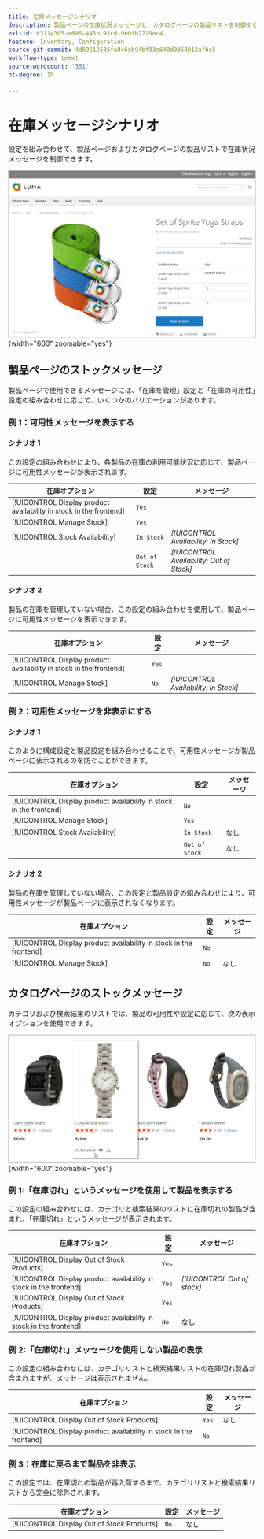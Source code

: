 ```yaml
---
title: 在庫メッセージシナリオ
description: 製品ページの在庫状況メッセージと、カタログページの製品リストを制御する設定の組み合わせについて説明します。
exl-id: 63114305-e695-445b-91cd-9e0fb2729ec4
feature: Inventory, Configuration
source-git-commit: 4d89212585fa846eb94bf83a640d0358812afbc5
workflow-type: tm+mt
source-wordcount: '351'
ht-degree: 1%

---
```


# 在庫メッセージシナリオ

設定を組み合わせて、製品ページおよびカタログページの製品リストで在庫状況メッセージを制御できます。

![「在庫切れ」のメッセージを含むグループ化された製品](assets/storefront-out-of-stock-message.png){width="600" zoomable="yes"}

## 製品ページのストックメッセージ

製品ページで使用できるメッセージには、「在庫を管理」設定と「在庫の可用性」設定の組み合わせに応じて、いくつかのバリエーションがあります。

### 例 1：可用性メッセージを表示する

#### シナリオ 1

この設定の組み合わせにより、各製品の在庫の利用可能状況に応じて、製品ページに可用性メッセージが表示されます。

| 在庫オプション | 設定 | メッセージ |
|--|--|--|
| [!UICONTROL Display product availability in stock in the frontend] | `Yes` | |
| [!UICONTROL Manage Stock] | `Yes` | |
| [!UICONTROL Stock Availability] | `In Stock` | _[!UICONTROL Availability: In Stock]_ |
| | `Out of Stock` | _[!UICONTROL Availability: Out of Stock]_ |

#### シナリオ 2

製品の在庫を管理していない場合、この設定の組み合わせを使用して、製品ページに可用性メッセージを表示できます。

| 在庫オプション | 設定 | メッセージ |
|--|--|--|
| [!UICONTROL Display product availability in stock in the frontend] | `Yes` |  |
| [!UICONTROL Manage Stock] | `No` | _[!UICONTROL Availability: In Stock]_ |

### 例 2：可用性メッセージを非表示にする

#### シナリオ 1

このように構成設定と製品設定を組み合わせることで、可用性メッセージが製品ページに表示されるのを防ぐことができます。

| 在庫オプション | 設定 | メッセージ |
|--|--|--|
| [!UICONTROL Display product availability in stock in the frontend] | `No` |  |
| [!UICONTROL Manage Stock] | `Yes` |  |
| [!UICONTROL Stock Availability] | `In Stock` | なし |
|  | `Out of Stock` | なし |

#### シナリオ 2

製品の在庫を管理していない場合、この設定と製品設定の組み合わせにより、可用性メッセージが製品ページに表示されなくなります。

| 在庫オプション | 設定 | メッセージ |
|--|--|--|
| [!UICONTROL Display product availability in stock in the frontend] | `No` |  |
| [!UICONTROL Manage Stock] | `No` | なし |

## カタログページのストックメッセージ

カテゴリおよび検索結果のリストでは、製品の可用性や設定に応じて、次の表示オプションを使用できます。

![カテゴリページの在庫切れメッセージ](assets/storefront-out-of-stock-catalog-page.png){width="600" zoomable="yes"}

### 例 1:「在庫切れ」というメッセージを使用して製品を表示する

この設定の組み合わせには、カテゴリと検索結果のリストに在庫切れの製品が含まれ、「在庫切れ」というメッセージが表示されます。

| 在庫オプション | 設定 | メッセージ |
|--|--|--|
| [!UICONTROL Display Out of Stock Products] | `Yes` |  |
| [!UICONTROL Display product availability in stock in the frontend] | `Yes` | _[!UICONTROL Out of stock]_ |
| [!UICONTROL Display Out of Stock Products] | `Yes` |  |
| [!UICONTROL Display product availability in stock in the frontend] | `No` | なし |

### 例 2:「在庫切れ」メッセージを使用しない製品の表示

この設定の組み合わせには、カテゴリリストと検索結果リストの在庫切れ製品が含まれますが、メッセージは表示されません。

| 在庫オプション | 設定 | メッセージ |
|--|--|--|
| [!UICONTROL Display Out of Stock Products] | `Yes` | なし |
| [!UICONTROL Display product availability in stock in the frontend] | `No` |  |

### 例 3：在庫に戻るまで製品を非表示

この設定では、在庫切れの製品が再入荷するまで、カテゴリリストと検索結果リストから完全に除外されます。

| 在庫オプション | 設定 | メッセージ |
|--|--|--|
| [!UICONTROL Display Out of Stock Products] | `No` | なし |
